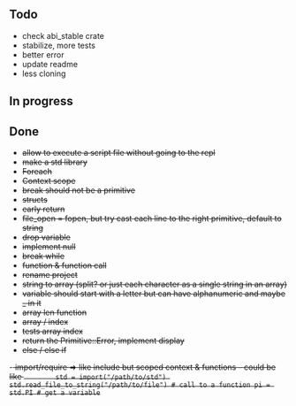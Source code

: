 ## Todo

- check abi_stable crate
- stabilize, more tests
- better error
- update readme
- less cloning

## In progress

## Done

- <s>allow to execute a script file without going to the repl</s>
- <s>make a std library</s>
- <s>Foreach</s>
- <s>Context scope</s>
- <s>break should not be a primitive</s>
- <s>structs</s>
- <s>early return</s>
- <s>file_open = fopen, but try cast each line to the right primitive, default to string</s>
- <s>drop variable</s>
- <s>implement null</s>
- <s>break while</s>
- <s>function & function call</s>
- <s> rename project </s>
- <s>string to array (split? or just each character as a single string in an array)</s>
- <s>variable should start with a letter but can have alphanumeric and maybe \_ in it</s>
- <s>array len function</s>
- <s>array / index</s>
- <s>tests array index</s>
- <s>return the Primitive::Error, implement display</s>
- <s>else / else if</s>

-<s> import/require => like include but scoped context & functions - could be like
`         std = import("/path/to/std")
        std.read_file_to_string("/path/to/file") # call to a function
        pi = std.PI # get a variable
    `
</s>
